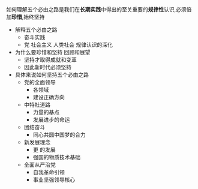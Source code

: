 如何理解五个必由之路是我们在**长期实践**中得出的至关重要的**规律性**认识,必须倍加**珍惜**,始终坚持

- 解释五个必由之路
	- 奋斗实践
	- 党 社会主义 人类社会 规律认识的深化
- 为什么要珍惜和坚持 回顾和展望
	- 坚持才取得成就和变革
	- 因此新时代必须坚持
- 具体来说如何坚持五个必由之路
	- 党的全面领导
		- 各领域
		- 建设正确方向
	- 中特社道路
		- 力量的基点
		- 发展进步的命运
	- 团结奋斗
		- 同心共圆中国梦的合力
	- 新发展理念
		- 更 的发展
		- 强国的物质技术基础
	- 全面从严治党
		- 自我革命引领
		- 事业坚强领导核心